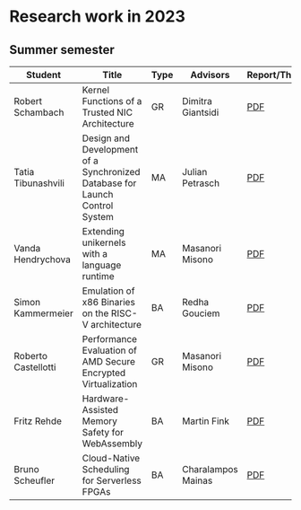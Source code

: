 # Research work in 2023

## Summer semester

| Student            | Title                                                                       | Type | Advisors          | Report/Thesis                                                                                                       | Presentation                                                                                                         |
| ------------------ | --------------------------------------------------------------------------- | ---- | ----------------- | ------------------------------------------------------------------------------------------------------------------- |----------------------------------------------------------------------------------------------------------------------|
| Robert Schambach   | Kernel Functions of a Trusted NIC Architecture                              | GR   | Dimitra Giantsidi | [PDF](summer/docs/gr_schambach_kernel_functions_of_a_trusted_nic_architecture.pdf)                                  | [PDF](summer/talks/gr_schambach_kernel_functions_of_a_trusted_nic_architecture.pdf)                                  |
| Tatia Tibunashvili | Design and Development of a Synchronized Database for Launch Control System | MA   | Julian Petrasch   | [PDF](summer/docs/msc_tibunashvili_design_and_development_of_a_synchronized_database_for_launch_control_system.pdf) | [PDF](summer/talks/msc_tibunashvili_design_and_development_of_a_synchronized_database_for_launch_control_system.pdf) |
| Vanda Hendrychova  | Extending unikernels with a language runtime                                | MA   | Masanori Misono   | [PDF](summer/docs/msc_hendrychova_extending_unikernel_with_a_language_runtime.pdf)                                  | [PDF](summer/talks/msc_hendrychova_extending_unikernel_with_a_language_runtime.pdf)                                  |
| Simon Kammermeier  | Emulation of x86 Binaries on the RISC-V architecture                        | BA   | Redha Gouciem     | [PDF](summer/docs/bsc_kammermeier_emulation_of_x86_binaries_on_the_riscv_architecture.pdf)                          | [PDF](summer/talks/bsc_kammermeier_emulation_of_x86_binaries_on_the_riscv_architecture.pdf)                          |
| Roberto Castellotti| Performance Evaluation of AMD Secure Encrypted Virtualization               | GR   | Masanori Misono   | [PDF](summer/docs/gr_castellotti_performance_valuation_of_AMD_secure_encrypted_virtualization.pdf)                  |                           |
| Fritz Rehde        | Hardware-Assisted Memory Safety for WebAssembly                             | BA   | Martin Fink       | [PDF](summer/docs/bsc_rehde_hardware_assisted_memory_safety_for_webassembly.pdf)                                    | [PDF](summer/talks/bsc_rehde_hardware_assisted_memory_safety_for_webassembly.pdf)                          |
| Bruno Scheufler    | Cloud-Native Scheduling for Serverless FPGAs                                | BA   | Charalampos Mainas| [PDF](summer/docs/bsc_scheufler_cloud_native_scheduling_for_serverless_fpgas.pdf)                                   | [PDF](summer/talks/bsc_scheufler_cloud_native_scheduling_for_serverless_fpgas)                                                                                                 |
